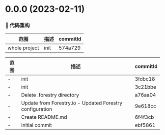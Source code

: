 # 0.0.0 (2023-02-11)

### 🔨 代码重构
范围|描述|commitId
--|--|--
 whole project | init | 574a729


范围|描述|commitId
--|--|--
 - | init | 3fdbc18
 - | init | 3c21bbe
 - | Delete .forestry directory | a76aa04
 - | Update from Forestry.io - Updated Forestry configuration | 9e618cc
 - | Create README.md | 6f4f3cb
 - | Initial commit | ebf5861

